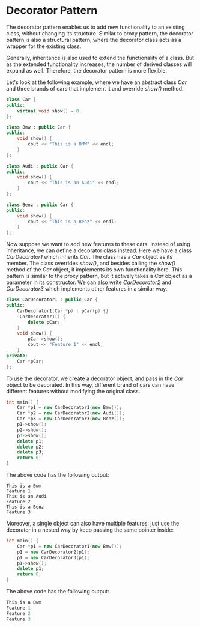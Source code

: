 # Decorator Pattern

The decorator pattern enables us to add new functionality to an existing class, without changing its structure. Similar to proxy pattern, the decorator pattern is also a structural pattern, where the decorator class acts as a wrapper for the existing class.

Generally, inheritance is also used to extend the functionality of a class. But as the extended functionality increases, the number of derived classes will expand as well. Therefore, the decorator pattern is more flexible.

Let's look at the following example, where we have an abstract class *Car* and three brands of cars that implement it and override *show()* method.

```cpp
class Car {
public:
    virtual void show() = 0;
};

class Bmw : public Car {
public:
    void show() {
        cout << "This is a BMW" << endl;
    }
};

class Audi : public Car {
public:
    void show() {
        cout << "This is an Audi" << endl;
    }
};

class Benz : public Car {
public:
    void show() {
        cout << "This is a Benz" << endl;
    }
};
```

Now suppose we want to add new features to these cars. Instead of using inheritance, we can define a decorator class instead. Here we have a class *CarDecorator1* which inherits *Car*. The class has a *Car* object as its member. The class overrides *show()*, and besides calling the *show()* method of the *Car* object, it implements its own functionality here. This pattern is similar to the proxy pattern, but it actively takes a *Car* object as a parameter in its constructor. We can also write *CarDecorator2* and *CarDecorator3* which implements other features in a similar way.

```cpp
class CarDecorator1 : public Car {
public:
    CarDecorator1(Car *p) : pCar(p) {}
    ~CarDecorator1() {
        delete pCar;
    }
    void show() {
        pCar->show();
        cout << "Feature 1" << endl;
    }
private:
    Car *pCar;
};
```

To use the decorator, we create a decorator object, and pass in the *Car* object to be decorated. In this way, different brand of cars can have different features without modifying the original class.

```cpp
int main() {
    Car *p1 = new CarDecorator1(new Bmw());
    Car *p2 = new CarDecorator2(new Audi());
    Car *p3 = new CarDecorator3(new Benz());
    p1->show();
    p2->show();
    p3->show();
    delete p1;
    delete p2;
    delete p3;
    return 0;
}
```

The above code has the following output:

```
This is a Bwm
Feature 1
This is an Audi
Feature 2
This is a Benz
Feature 3
```

Moreover, a single object can also have multiple features: just use the decorator in a nested way by keep passing the same pointer inside:

```cpp
int main() {
    Car *p1 = new CarDecorator1(new Bmw());
    p1 = new CarDecorator2(p1);
    p1 = new CarDecorator3(p1);
    p1->show();
    delete p1;
    return 0;
}
```

The above code has the following output:

```cpp
This is a Bwm
Feature 1
Feature 2
Feature 3
```

